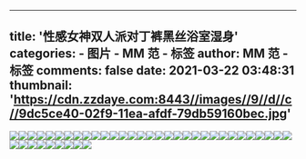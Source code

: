 
---
title: '性感女神双人派对丁裤黑丝浴室湿身'
categories: 
    - 图片
    - MM 范 - 标签
author: MM 范 - 标签
comments: false
date: 2021-03-22 03:48:31
thumbnail: 'https://cdn.zzdaye.com:8443//images//9//d//c//9dc5ce40-02f9-11ea-afdf-79db59160bec.jpg'
---

<div>   
<img src="https://cdn.zzdaye.com:8443//images//9//d//c//9dc5ce40-02f9-11ea-afdf-79db59160bec.jpg" referrerpolicy="no-referrer"><img src="https://cdn.zzdaye.com:8443//images//9//d//c//9dc64371-02f9-11ea-afdf-79db59160bec.jpg" referrerpolicy="no-referrer"><img src="https://cdn.zzdaye.com:8443//images//9//d//c//9dc5f552-02f9-11ea-afdf-79db59160bec.jpg" referrerpolicy="no-referrer"><img src="https://cdn.zzdaye.com:8443//images//9//d//c//9dc58022-02f9-11ea-afdf-79db59160bec.jpg" referrerpolicy="no-referrer"><img src="https://cdn.zzdaye.com:8443//images//9//d//c//9dc61c61-02f9-11ea-afdf-79db59160bec.jpg" referrerpolicy="no-referrer"><img src="https://cdn.zzdaye.com:8443//images//9//d//c//9dc5f551-02f9-11ea-afdf-79db59160bec.jpg" referrerpolicy="no-referrer"><img src="https://cdn.zzdaye.com:8443//images//9//d//c//9dc58021-02f9-11ea-afdf-79db59160bec.jpg" referrerpolicy="no-referrer"><img src="https://cdn.zzdaye.com:8443//images//9//d//c//9dc58020-02f9-11ea-afdf-79db59160bec.jpg" referrerpolicy="no-referrer"><img src="https://cdn.zzdaye.com:8443//images//9//d//c//9dc5a730-02f9-11ea-afdf-79db59160bec.jpg" referrerpolicy="no-referrer"><img src="https://cdn.zzdaye.com:8443//images//9//d//c//9dc55912-02f9-11ea-afdf-79db59160bec.jpg" referrerpolicy="no-referrer"><img src="https://cdn.zzdaye.com:8443//images//9//d//c//9dc5ce41-02f9-11ea-afdf-79db59160bec.jpg" referrerpolicy="no-referrer"><img src="https://cdn.zzdaye.com:8443//images//9//d//c//9dc61c60-02f9-11ea-afdf-79db59160bec.jpg" referrerpolicy="no-referrer"><img src="https://cdn.zzdaye.com:8443//images//9//d//c//9dc55910-02f9-11ea-afdf-79db59160bec.jpg" referrerpolicy="no-referrer"><img src="https://cdn.zzdaye.com:8443//images//9//d//c//9dc64370-02f9-11ea-afdf-79db59160bec.jpg" referrerpolicy="no-referrer"><img src="https://cdn.zzdaye.com:8443//images//9//d//c//9dc58023-02f9-11ea-afdf-79db59160bec.jpg" referrerpolicy="no-referrer"><img src="https://cdn.zzdaye.com:8443//images//9//d//c//9dc61c62-02f9-11ea-afdf-79db59160bec.jpg" referrerpolicy="no-referrer"><img src="https://cdn.zzdaye.com:8443//images//9//d//c//9dc5f550-02f9-11ea-afdf-79db59160bec.jpg" referrerpolicy="no-referrer"><img src="https://cdn.zzdaye.com:8443//images//9//d//c//9dc5f553-02f9-11ea-afdf-79db59160bec.jpg" referrerpolicy="no-referrer"><img src="https://cdn.zzdaye.com:8443//images//9//d//c//9dc55911-02f9-11ea-afdf-79db59160bec.jpg" referrerpolicy="no-referrer"><img src="https://cdn.zzdaye.com:8443//images//9//d//c//9dc53203-02f9-11ea-afdf-79db59160bec.jpg" referrerpolicy="no-referrer"><img src="https://cdn.zzdaye.com:8443//images//9//d//c//9dc53201-02f9-11ea-afdf-79db59160bec.jpg" referrerpolicy="no-referrer"><img src="https://cdn.zzdaye.com:8443//images//9//d//c//9dc50af1-02f9-11ea-afdf-79db59160bec.jpg" referrerpolicy="no-referrer"><img src="https://cdn.zzdaye.com:8443//images//9//d//c//9dc53202-02f9-11ea-afdf-79db59160bec.jpg" referrerpolicy="no-referrer"><img src="https://cdn.zzdaye.com:8443//images//9//d//c//9dc495c1-02f9-11ea-afdf-79db59160bec.jpg" referrerpolicy="no-referrer"><img src="https://cdn.zzdaye.com:8443//images//9//d//c//9dc46eb0-02f9-11ea-afdf-79db59160bec.jpg" referrerpolicy="no-referrer"><img src="https://cdn.zzdaye.com:8443//images//9//d//c//9dc46eb3-02f9-11ea-afdf-79db59160bec.jpg" referrerpolicy="no-referrer"><img src="https://cdn.zzdaye.com:8443//images//9//d//c//9dc4e3e0-02f9-11ea-afdf-79db59160bec.jpg" referrerpolicy="no-referrer"><img src="https://cdn.zzdaye.com:8443//images//9//d//c//9dc50af2-02f9-11ea-afdf-79db59160bec.jpg" referrerpolicy="no-referrer"><img src="https://cdn.zzdaye.com:8443//images//9//d//c//9dc50af0-02f9-11ea-afdf-79db59160bec.jpg" referrerpolicy="no-referrer"><img src="https://cdn.zzdaye.com:8443//images//9//d//c//9dc42091-02f9-11ea-afdf-79db59160bec.jpg" referrerpolicy="no-referrer"><img src="https://cdn.zzdaye.com:8443//images//9//d//c//9dc3f980-02f9-11ea-afdf-79db59160bec.jpg" referrerpolicy="no-referrer"><img src="https://cdn.zzdaye.com:8443//images//9//d//c//9dc4bcd0-02f9-11ea-afdf-79db59160bec.jpg" referrerpolicy="no-referrer"><img src="https://cdn.zzdaye.com:8443//images//9//d//c//9dc495c2-02f9-11ea-afdf-79db59160bec.jpg" referrerpolicy="no-referrer"><img src="https://cdn.zzdaye.com:8443//images//9//d//c//9dc46eb1-02f9-11ea-afdf-79db59160bec.jpg" referrerpolicy="no-referrer"><img src="https://cdn.zzdaye.com:8443//images//9//d//c//9dc46eb2-02f9-11ea-afdf-79db59160bec.jpg" referrerpolicy="no-referrer"><img src="https://cdn.zzdaye.com:8443//images//9//d//c//9dc53200-02f9-11ea-afdf-79db59160bec.jpg" referrerpolicy="no-referrer"><img src="https://cdn.zzdaye.com:8443//images//9//d//c//9dc447a0-02f9-11ea-afdf-79db59160bec.jpg" referrerpolicy="no-referrer"><img src="https://cdn.zzdaye.com:8443//images//9//d//c//9dc495c0-02f9-11ea-afdf-79db59160bec.jpg" referrerpolicy="no-referrer"><img src="https://cdn.zzdaye.com:8443//images//9//d//c//9dc42092-02f9-11ea-afdf-79db59160bec.jpg" referrerpolicy="no-referrer"><img src="https://cdn.zzdaye.com:8443//images//9//d//c//9dc42090-02f9-11ea-afdf-79db59160bec.jpg" referrerpolicy="no-referrer">  
</div>
            